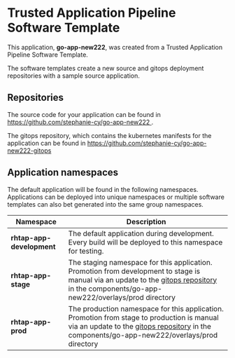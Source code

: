 # Trusted Application Pipeline Software Template

This application, **go-app-new222**, was created from a Trusted Application Pipeline Software Template.

The software templates create a new source and gitops deployment repositories with a sample source application. 

## Repositories

The source code for your application can be found in [https://github.com/stephanie-cy/go-app-new222 ](https://github.com/stephanie-cy/go-app-new222 ).
 
The gitops repository, which contains the kubernetes manifests for the application can be found in 
[https://github.com/stephanie-cy/go-app-new222-gitops ](https://github.com/stephanie-cy/go-app-new222-gitops ) 

## Application namespaces 

The default application will be found in the following namespaces. Applications can be deployed into unique namespaces or multiple software templates can also bet generated into the same group namespaces.  

|  Namespace   |  Description   |  
| -------- | -------- |   
| **rhtap-app-development** | The default application during development. Every build will be deployed to this namespace for testing. | 
| **rhtap-app-stage** | The staging namespace for this application. Promotion from development to stage is manual via an update to the [gitops repository](https://github.com/stephanie-cy/go-app-new222-gitops ) in the components/go-app-new222/overlays/prod directory |  
| **rhtap-app-prod** | The production namespace for this application. Promotion from stage to production is manual via an update to the [gitops repository](https://github.com/stephanie-cy/go-app-new222-gitops ) in the components/go-app-new222/overlays/prod directory | 